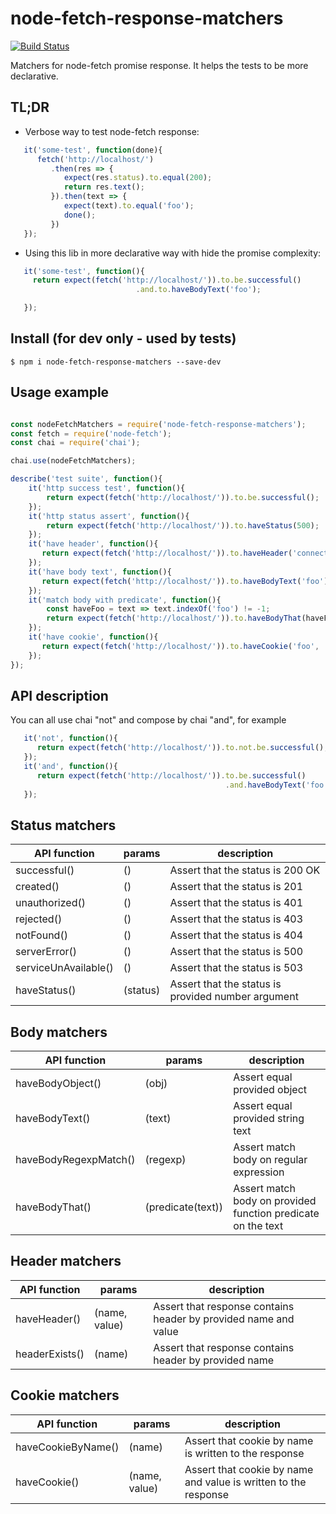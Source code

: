 # node-fetch-response-matchers

[![Build Status](https://travis-ci.org/kfiron/node-fetch-response-matchers.svg?branch=master)](https://travis-ci.org/kfiron/node-fetch-response-matchers)

Matchers for node-fetch promise response.
It helps the tests to be more declarative.

## TL;DR

- Verbose way to test node-fetch response:
```javascript
   it('some-test', function(done){
      fetch('http://localhost/')
         .then(res => {
            expect(res.status).to.equal(200);
            return res.text();
         }).then(text => {
            expect(text).to.equal('foo');
            done();
         })
   });
```

- Using this lib in more declarative way with hide the promise complexity:
```javascript
   it('some-test', function(){
     return expect(fetch('http://localhost/')).to.be.successful()
                            .and.to.haveBodyText('foo');

   });
```



## Install (for dev only - used by tests)
```shell
$ npm i node-fetch-response-matchers --save-dev
```

## Usage example
```javascript

const nodeFetchMatchers = require('node-fetch-response-matchers');
const fetch = require('node-fetch');
const chai = require('chai');

chai.use(nodeFetchMatchers);

describe('test suite', function(){
    it('http success test', function(){
        return expect(fetch('http://localhost/')).to.be.successful();
    });
    it('http status assert', function(){
        return expect(fetch('http://localhost/')).to.haveStatus(500);
    });
    it('have header', function(){
       return expect(fetch('http://localhost/')).to.haveHeader('connection', 'close');
    });
    it('have body text', function(){
       return expect(fetch('http://localhost/')).to.haveBodyText('foo');
    });
    it('match body with predicate', function(){
        const haveFoo = text => text.indexOf('foo') != -1;
        return expect(fetch('http://localhost/')).to.haveBodyThat(haveFoo);
    });
    it('have cookie', function(){
       return expect(fetch('http://localhost/')).to.haveCookie('foo', 'bar');
    });
});
```

## API description
You can all use chai "not" and compose by chai "and", for example

```javascript
   it('not', function(){
      return expect(fetch('http://localhost/')).to.not.be.successful();
   });
   it('and', function(){
      return expect(fetch('http://localhost/')).to.be.successful()
                                                .and.haveBodyText('foo');
   });
```


## Status matchers

| API function         | params   | description                      |
| ---------------------|----------| ---------------------------------|
| successful()         | ()       | Assert that the status is 200 OK |
| created()            | ()       | Assert that the status is 201    |
| unauthorized()       | ()       | Assert that the status is 401    |
| rejected()           | ()       | Assert that the status is 403    |
| notFound()           | ()       | Assert that the status is 404    |
| serverError()        | ()       | Assert that the status is 500    |
| serviceUnAvailable() | ()       | Assert that the status is 503    |
| haveStatus()         | (status) | Assert that the status is provided number argument    |



## Body matchers

| API function         | params             | description                                                  |
| ----------------------|-------------------| -------------------------------------------------------------|
| haveBodyObject()      | (obj)             | Assert equal provided object                                 |
| haveBodyText()        | (text)            | Assert equal provided string text                            |
| haveBodyRegexpMatch() | (regexp)          | Assert match body on regular expression                      |
| haveBodyThat()        | (predicate(text)) | Assert match body on provided function predicate on the text |



## Header matchers

| API function  | params         | description                                                     |
| --------------|----------------| ----------------------------------------------------------------|
| haveHeader()  | (name, value)  | Assert that response contains header by provided name and value |
| headerExists()| (name)         | Assert that response contains header by provided name           |

## Cookie matchers

| API function       | params         | description                                                     |
| -------------------|----------------| ----------------------------------------------------------------|
| haveCookieByName() | (name)         | Assert that cookie by name is written to the response           |
| haveCookie()       | (name, value)  | Assert that cookie by name and value is written to the response           |

